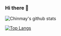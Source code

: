 ### Hi there 👋

<!--
**ch1nmay7898/ch1nmay7898** is a ✨ _special_ ✨ repository because its `README.md` (this file) appears on your GitHub profile.

Here are some ideas to get you started:

- 🔭 I’m currently working on ...
- 🌱 I’m currently learning ...
- 👯 I’m looking to collaborate on ...
- 🤔 I’m looking for help with ...
- 💬 Ask me about ...
- 📫 How to reach me: ...
- 😄 Pronouns: ...
- ⚡ Fun fact: ...
-->

![Chinmay's github stats](https://github-readme-stats.vercel.app/api?username=ch1nmay7898&count_private=true&hide=stars,issues,prs&theme=dark&show_icons=true)

[![Top Langs](https://github-readme-stats.vercel.app/api/top-langs/?username=ch1nmay7898&layout=compact&count_private=true&langs_count=5&theme=dark)](https://github.com/anuraghazra/github-readme-stats)
